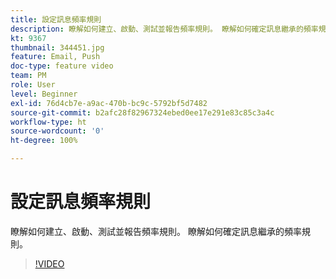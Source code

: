 ```yaml
---
title: 設定訊息頻率規則
description: 瞭解如何建立、啟動、測試並報告頻率規則。 瞭解如何確定訊息繼承的頻率規則。
kt: 9367
thumbnail: 344451.jpg
feature: Email, Push
doc-type: feature video
team: PM
role: User
level: Beginner
exl-id: 76d4cb7e-a9ac-470b-bc9c-5792bf5d7482
source-git-commit: b2afc28f82967324ebed0ee17e291e83c85c3a4c
workflow-type: ht
source-wordcount: '0'
ht-degree: 100%

---
```


# 設定訊息頻率規則

瞭解如何建立、啟動、測試並報告頻率規則。 瞭解如何確定訊息繼承的頻率規則。

>[!VIDEO](https://video.tv.adobe.com/v/344451?quality=12&learn=on)
